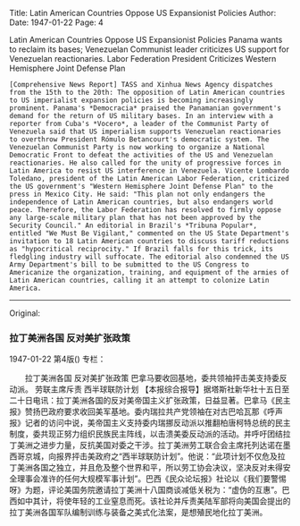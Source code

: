 Title: Latin American Countries Oppose US Expansionist Policies
Author:
Date: 1947-01-22
Page: 4

Latin American Countries
    Oppose US Expansionist Policies
    Panama wants to reclaim its bases; Venezuelan Communist leader criticizes US support for Venezuelan reactionaries.
    Labor Federation President Criticizes
    Western Hemisphere Joint Defense Plan

    [Comprehensive News Report] TASS and Xinhua News Agency dispatches from the 15th to the 20th: The opposition of Latin American countries to US imperialist expansion policies is becoming increasingly prominent. Panama's *Democracia* praised the Panamanian government's demand for the return of US military bases. In an interview with a reporter from Cuba's *Vocero*, a leader of the Communist Party of Venezuela said that US imperialism supports Venezuelan reactionaries to overthrow President Rómulo Betancourt's democratic system. The Venezuelan Communist Party is now working to organize a National Democratic Front to defeat the activities of the US and Venezuelan reactionaries. He also called for the unity of progressive forces in Latin America to resist US interference in Venezuela. Vicente Lombardo Toledano, president of the Latin American Labor Federation, criticized the US government's "Western Hemisphere Joint Defense Plan" to the press in Mexico City. He said: "This plan not only endangers the independence of Latin American countries, but also endangers world peace. Therefore, the Labor Federation has resolved to firmly oppose any large-scale military plan that has not been approved by the Security Council." An editorial in Brazil's *Tribuna Popular*, entitled "We Must Be Vigilant," commented on the US State Department's invitation to 18 Latin American countries to discuss tariff reductions as "hypocritical reciprocity." If Brazil falls for this trick, its fledgling industry will suffocate. The editorial also condemned the US Army Department's bill to be submitted to the US Congress to Americanize the organization, training, and equipment of the armies of Latin American countries, calling it an attempt to colonize Latin America.



<hr /> 

Original: 


### 拉丁美洲各国  反对美扩张政策

1947-01-22
第4版()
专栏：

　　拉丁美洲各国
    反对美扩张政策
    巴拿马要收回基地，委共领袖抨击美支持委反动派。
    劳联主席斥责
    西半球联防计划
    【本报综合报导】据塔斯社新华社十五日至二十日电讯：拉丁美洲各国的反对美帝国主义扩张政策，日益显著。巴拿马《民主报》赞扬巴政府要求收回美军基地。委内瑞拉共产党领袖在对古巴哈瓦那《呼声报》记者的访问中说，美帝国主义支持委内瑞挪反动派以推翻柏唐柯特总统的民主制度，委共现正努力组织民族民主阵线，以击溃美委反动派的活动。并呼吁团结拉丁美洲之进步力量，反抗美国对委之干涉。拉丁美洲劳工联合会主席托列达诺在墨西哥京城，向报界抨击美政府之“西半球联防计划”。他说：“此项计划不仅危及拉丁美洲各国之独立，并且危及整个世界和平，所以劳工协会决议，坚决反对未得安全理事会准许的任何大规模军事计划”。巴西《民众论坛报》社论以《我们要警惕呀》为题，评论美国务院邀请拉丁美洲十八国商谈减低关税为：“虚伪的互惠”。巴西如中其计，将使年轻的工业窒息而死。该社论并斥责美陆军部将向美国会提出的拉丁美洲各国军队编制训练与装备之美式化法案，是想殖民地化拉丁美洲。
